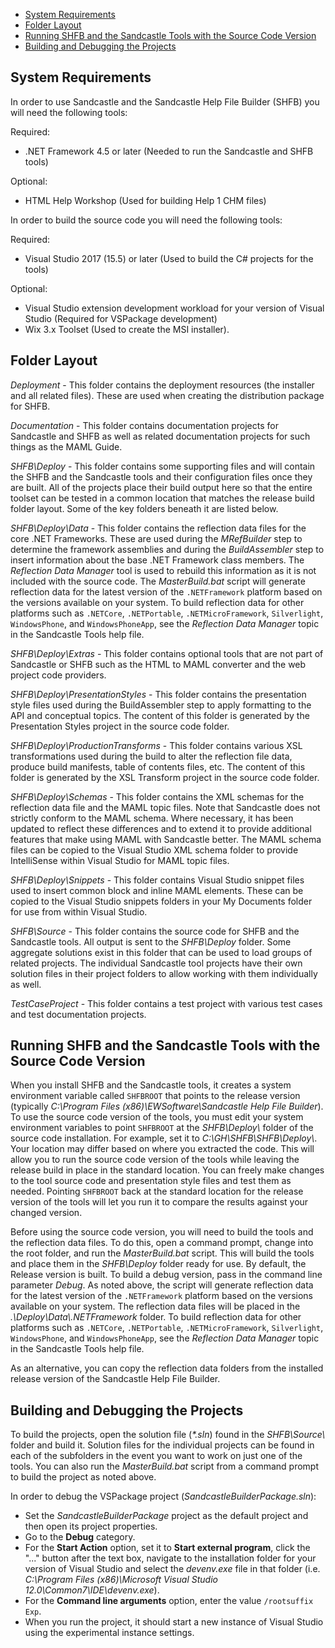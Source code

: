 * [System Requirements](#system-requirements)
* [Folder Layout](#folder-layout)
* [Running SHFB and the Sandcastle Tools with the Source Code Version](#running-shfb-and-the-sandcastle-tools-with-the-source-code-version)
* [Building and Debugging the Projects](#building-and-debugging-the-projects)

## System Requirements
In order to use Sandcastle and the Sandcastle Help File Builder (SHFB) you will need the following tools:

Required:
* .NET Framework 4.5 or later (Needed to run the Sandcastle and SHFB tools)

Optional:
* HTML Help Workshop (Used for building Help 1 CHM files)

In order to build the source code you will need the following tools:

Required:
* Visual Studio 2017 (15.5) or later (Used to build the C# projects for the tools)

Optional:
* Visual Studio extension development workload for your version of Visual Studio (Required for VSPackage development)
* Wix 3.x Toolset (Used to create the MSI installer).

## Folder Layout
*Deployment* - This folder contains the deployment resources (the installer and all related files).  These are
used when creating the distribution package for SHFB.

*Documentation* - This folder contains documentation projects for Sandcastle and SHFB as well as related
documentation projects for such things as the MAML Guide.

*SHFB\Deploy* - This folder contains some supporting files and will contain the SHFB and the Sandcastle tools
and their configuration files once they are built.  All of the projects place their build output here so that
the entire toolset can be tested in a common location that matches the release build folder layout.  Some of the
key folders beneath it are listed below.

*SHFB\Deploy\Data* - This folder contains the reflection data files for the core .NET Frameworks.  These are used during the *MRefBuilder* step to determine the framework assemblies and during the *BuildAssembler* step to insert information about the base .NET Framework class members.  The *Reflection Data Manager* tool is used to rebuild this information as it is not included with the source code.  The *MasterBuild.bat* script will generate reflection data for the latest version of the `.NETFramework` platform based on the versions available on your system.  To build reflection data for other platforms such as `.NETCore`, `.NETPortable`, `.NETMicroFramework`, `Silverlight`, `WindowsPhone`, and `WindowsPhoneApp`, see the *Reflection Data Manager* topic in the Sandcastle Tools help file.

*SHFB\Deploy\Extras* - This folder contains optional tools that are not part of Sandcastle or SHFB such as the
HTML to MAML converter and the web project code providers.

*SHFB\Deploy\PresentationStyles* - This folder contains the presentation style files used during the
BuildAssembler step to apply formatting to the API and conceptual topics.  The content of this folder is
generated by the Presentation Styles project in the source code folder.

*SHFB\Deploy\ProductionTransforms* - This folder contains various XSL transformations used during the build to
alter the reflection file data, produce build manifests, table of contents files, etc.  The content of this
folder is generated by the XSL Transform project in the source code folder.

*SHFB\Deploy\Schemas* - This folder contains the XML schemas for the reflection data file and the MAML topic
files.  Note that Sandcastle does not strictly conform to the MAML schema.  Where necessary, it has been updated
to reflect these differences and to extend it to provide additional features that make using MAML with
Sandcastle better. The MAML schema files can be copied to the Visual Studio XML schema folder to provide
IntelliSense within Visual Studio for MAML topic files.

*SHFB\Deploy\Snippets* - This folder contains Visual Studio snippet files used to insert common block and inline
MAML elements.  These can be copied to the Visual Studio snippets folders in your My Documents folder for use
from within Visual Studio.

*SHFB\Source* - This folder contains the source code for SHFB and the Sandcastle tools.  All output is sent to
the *SHFB\Deploy* folder.  Some aggregate solutions exist in this folder that can be used to load groups of
related projects.  The individual Sandcastle tool projects have their own solution files in their project
folders to allow working with them individually as well.

*TestCaseProject* - This folder contains a test project with various test cases and test documentation projects.

## Running SHFB and the Sandcastle Tools with the Source Code Version
When you install SHFB and the Sandcastle tools, it creates a system environment variable called `SHFBROOT` that
points to the release version (typically *C:\Program Files (x86)\EWSoftware\Sandcastle Help File Builder*).  To
use the source code version of the tools, you must edit your system environment variables to point `SHFBROOT` at
the *SHFB\Deploy\\* folder of the source code installation.  For example, set it to *C:\GH\SHFB\SHFB\Deploy\\*.
Your location may differ based on where you extracted the code.  This will allow you to run the source code
version of the tools while leaving the release build in place in the standard location.  You can freely make
changes to the tool source code and presentation style files and test them as needed.  Pointing `SHFBROOT` back
at the standard location for the release version of the tools will let you run it to compare the results against
your changed version.

Before using the source code version, you will need to build the tools and the reflection data files.  To do
this, open a command prompt, change into the root folder, and run the *MasterBuild.bat* script.  This will build
the tools and place them in the *SHFB\Deploy* folder ready for use.  By default, the Release version is built.
To build a debug version, pass in the command line parameter *Debug*.  As noted above, the script will generate reflection data for the latest version of the `.NETFramework` platform based on the versions available on your system.  The reflection data files will be placed in the *.\Deploy\Data\\.NETFramework* folder.  To build reflection data for other platforms such as `.NETCore`, `.NETPortable`, `.NETMicroFramework`, `Silverlight`, `WindowsPhone`, and `WindowsPhoneApp`, see the *Reflection Data Manager* topic in the Sandcastle Tools help file.

As an alternative, you can copy the reflection data folders from the installed release version of the Sandcastle Help File Builder.

## Building and Debugging the Projects
To build the projects, open the solution file (_\*.sln_) found in the *SHFB\Source\\* folder and build it.  Solution files for the individual projects can be found in each of the subfolders in the event you want to work on just one of the tools.  You can also run the *MasterBuild.bat* script from a command prompt to build the project as noted above.

In order to debug the VSPackage project (*SandcastleBuilderPackage.sln*):

* Set the *SandcastleBuilderPackage* project as the default project and then open its project properties.
* Go to the **Debug** category.
* For the **Start Action** option, set it to **Start external program**, click the "..." button after the text
box, navigate to the installation folder for your version of Visual Studio and select the *devenv.exe* file in
that folder (i.e. *C:\Program Files (x86)\Microsoft Visual Studio 12.0\Common7\IDE\devenv.exe*).
* For the **Command line arguments** option, enter the value `/rootsuffix Exp`.
* When you run the project, it should start a new instance of Visual Studio using the experimental instance
settings.
